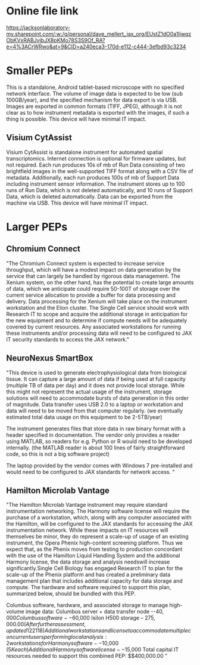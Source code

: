# Online file link
https://jacksonlaboratory-my.sharepoint.com/:w:/g/personal/dave_mellert_jax_org/EUstZ1dO0a1IjwqzObKVxRABJvjbJX8pKMo78S3S9Of_RA?e=4%3ACrWRwo&at=9&CID=a240eca3-170d-e112-c444-3efbd93c3234

# Smaller PEPs

This is a standalone, Android tablet-based microscope with no specified network interface. The volume of image data is expected to be low (sub 100GB/year), and the specified mechanism for data  export  is via  USB.  Images  are  exported  in  common  formats  (TIFF,  JPEG), although  it  is  not clear as to how instrument metadata is exported with the images, if such a thing is possible. This device will have minimal IT impact.

## Visium CytAssist
Visium CytAssist is standalone instrument for automated spatial transcriptomics. Internet connection is optional for firmware updates, but not required. Each run produces 10s of mb of Run Data consisting of two brightfield images in the well-supported TIFF format along with a CSV file of metadata. Additionally, each run produces 100s of mb of Support Data including instrument sensor information. The instrument stores up to 100 runs of Run Data, which is not deleted automatically, and 10 runs of Support Data, which is deleted automatically. Data can be exported from the machine via USB. This device will have minimal IT impact.

# Larger PEPs

## Chromium Connect
"The Chromium Connect system is expected to increase service throughput, which will have a modest impact on data generation by the service that can largely be handled by rigorous data management. The Xenium system, on the other hand, has the potential to create large amounts of data, which we anticipate could require 50-100T of storage over the current service allocation to provide a buffer for data processing and delivery. Data processing for the Xenium will take place on the instrument workstation and the Elion cluster. The Single Cell service should work with Research IT to scope and acquire the additional storage in anticipation for the new equipment and to determine if compute needs will be adequately covered by current resources. Any associated workstations for running these instruments and/or processing data will need to be configured to JAX IT security standards to access the JAX network."

## NeuroNexus SmartBox
"This device is used to generate electrophysiological data from biological tissue. It can capture a large amount of data if being used at full capacity (multiple TB of data per day) and it does not provide local storage. While this might not represent the actual usage of the instrument, storage solutions will need to accommodate bursts of data generation in this order of magnitude. Data transfer uses USB 2.0 to a laptop or workstation and data will need to be moved from that computer regularly.  (we eventually estimated total data usage on this equipment to be 2-5TB/year)
 
The instrument generates files that store data in raw binary format with a header specified in documentation. The vendor only provides a reader using MATLAB, so readers for e.g. Python or R would need to be developed internally.  (the MATLAB reader is about 100 lines of fairly straightforward code, so this is not a big software project)
 
The laptop provided by the vendor comes with Windows 7 pre-installed and would need to be configured to JAX standards for network access. "

## Hamilton Microlab Vantage
"The  Hamilton Microlab  Vantage  instrument may  require  standard  instrumentation  networking. The Harmony software license will require the purchase of a workstation, which, along with any computer associated with the Hamilton, will be configured to the JAX standards for accessing the JAX instrumentation network. While these impacts on IT resources will themselves be minor, they do  represent  a  scale-up  of  usage  of  an  existing  instrument,  the  Opera  Phenix  high-content screening  platform.  Thus  we  expect  that,  as  the  Phenix  moves  from  testing  to  production concordant  with  the  use  of  the  Hamilton  Liquid  Handling  System  and  the  additional  Harmony license, the data storage and analysis needswill increase significantly.Single Cell Biology has engaged Research IT to plan for the scale-up of the Phenix platform and has  created  a  preliminary  data  management  plan  that  includes  additional  capacity  for  data storage  and  compute.  The  hardware  and  software  required  to  support  this  plan,  summarized below, should be bundled with this PEP.

Columbus software, hardware, and associated storage to manage high-volume image data:
Columbus server + data transfer node --$40,000
Columbus software --$60,000
Isilon H500 storage – $275,000.00 (After further assessment, updated 122118)
Additional workstations and license to accommodate multiple concurrent users performing local analysis:
2 workstations for Harmony software --$10,000 ($5K each)
Additional Harmony software license --$15,000
Total capital  IT  resources  needed  to  support this  combined  PEP: $$400,000.00 "